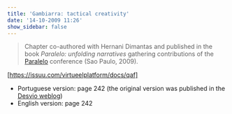 ```yaml
---
title: 'Gambiarra: tactical creativity'
date: '14-10-2009 11:26'
show_sidebar: false
---
```


> Chapter co-authored with Hernani Dimantas and published in the book *Paralelo: unfolding narratives* gathering contributions of the [Paralelo](http://paralelo.wikidot.com/) conference (Sao Paulo, 2009).

[https://issuu.com/virtueelplatform/docs/qaf]

- Portuguese version: page 242 (the original version was published in the [Desvio weblog](https://desvio.github.io/blog/gambiarra-criatividade-t%c3%a1tica/))
- English version: page 242